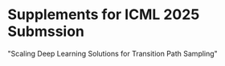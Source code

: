 # Supplements for ICML 2025 Submssion 
"Scaling Deep Learning Solutions for Transition Path Sampling"

